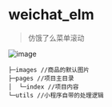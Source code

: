 # weichat_elm

> 仿饿了么菜单滚动

![image](https://note.youdao.com/yws/res/14932/WEBRESOURCE4599ce05b312372e3f72f837f049eae9)

```
├─images //商品的默认图片
├─pages //项目主目录
│  └─index //项目内容
└─utils //小程序自带的处理逻辑
```